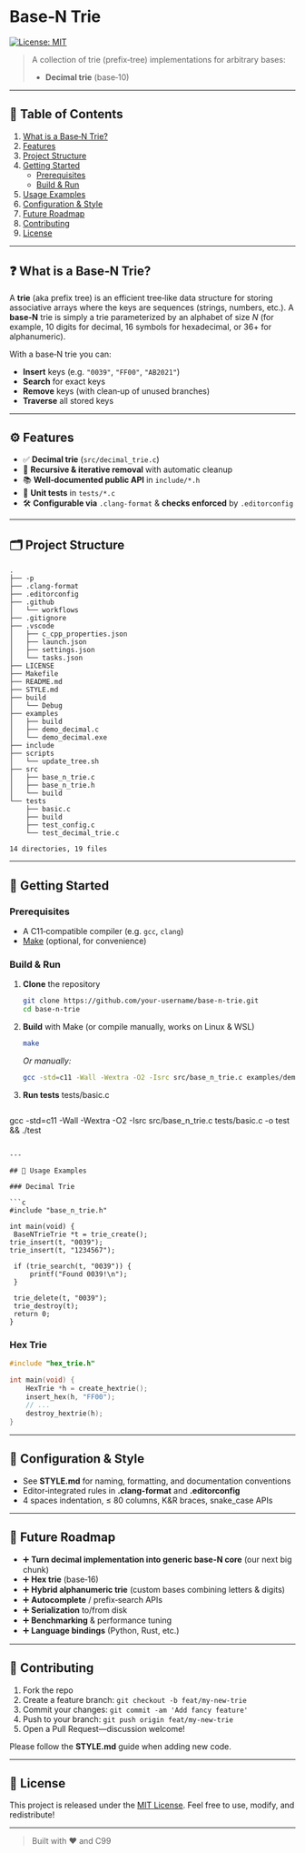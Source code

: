 # Base‑N Trie

[![License: MIT](https://img.shields.io/badge/License-MIT-yellow.svg)](LICENSE)

> A collection of trie (prefix‑tree) implementations for arbitrary bases:
> - **Decimal trie** (base‑10)  


---

## 📖 Table of Contents

1. [What is a Base‑N Trie?](#what-is-a-base-n-trie)  
2. [Features](#features)  
3. [Project Structure](#project-structure)  
4. [Getting Started](#getting-started)  
   - [Prerequisites](#prerequisites)  
   - [Build & Run](#build--run)  
5. [Usage Examples](#usage-examples)  
6. [Configuration & Style](#configuration--style)  
7. [Future Roadmap](#future-roadmap)  
8. [Contributing](#contributing)  
9. [License](#license)  

---

## ❓ What is a Base‑N Trie?

A **trie** (aka prefix tree) is an efficient tree‑like data structure for storing associative arrays where the keys are sequences (strings, numbers, etc.). A **base‑N** trie is simply a trie parameterized by an alphabet of size *N* (for example, 10 digits for decimal, 16 symbols for hexadecimal, or 36+ for alphanumeric).

With a base‑N trie you can:

- **Insert** keys (e.g. `"0039"`, `"FF00"`, `"AB2021"`)  
- **Search** for exact keys  
- **Remove** keys (with clean‑up of unused branches)  
- **Traverse** all stored keys  

---

## ⚙️ Features

- ✅ **Decimal trie** (`src/decimal_trie.c`)   
- 🔄 **Recursive & iterative removal** with automatic cleanup  
- 📚 **Well‑documented public API** in `include/*.h`  
- 🧪 **Unit tests** in `tests/*.c`  
- 🛠 **Configurable via** `.clang-format` & **checks enforced** by `.editorconfig`

---

## 🗂 Project Structure

<!-- TREE START -->
```plaintext
.
├── -p
├── .clang-format
├── .editorconfig
├── .github
│   └── workflows
├── .gitignore
├── .vscode
│   ├── c_cpp_properties.json
│   ├── launch.json
│   ├── settings.json
│   └── tasks.json
├── LICENSE
├── Makefile
├── README.md
├── STYLE.md
├── build
│   └── Debug
├── examples
│   ├── build
│   ├── demo_decimal.c
│   └── demo_decimal.exe
├── include
├── scripts
│   └── update_tree.sh
├── src
│   ├── base_n_trie.c
│   ├── base_n_trie.h
│   └── build
└── tests
    ├── basic.c
    ├── build
    ├── test_config.c
    └── test_decimal_trie.c

14 directories, 19 files
```
<!-- TREE END -->
---

## 🚀 Getting Started

### Prerequisites

- A C11‑compatible compiler (e.g. `gcc`, `clang`)  
- [Make](https://www.gnu.org/software/make/) (optional, for convenience)  

### Build & Run

1. **Clone** the repository  
   ```bash
   git clone https://github.com/your‑username/base-n-trie.git
   cd base-n-trie
   ```

2. **Build** with Make (or compile manually, works on Linux & WSL)  
   ```bash
   make
   ```

   _Or manually:_  
   ```bash
   gcc -std=c11 -Wall -Wextra -O2 -Isrc src/base_n_trie.c examples/demo_decimal.c -o demo && ./demo
   ```

3. **Run tests**
     tests/basic.c  
   ```bash
gcc -std=c11 -Wall -Wextra -O2 -Isrc src/base_n_trie.c tests/basic.c -o test && ./test
   ```

---

## 📝 Usage Examples

### Decimal Trie

```c
#include "base_n_trie.h"

int main(void) {
    BaseNTrieTrie *t = trie_create();
   trie_insert(t, "0039");
   trie_insert(t, "1234567");

    if (trie_search(t, "0039")) {
        printf("Found 0039!\n");
    }

    trie_delete(t, "0039");
    trie_destroy(t);
    return 0;
}
```

### Hex Trie

```c
#include "hex_trie.h"

int main(void) {
    HexTrie *h = create_hextrie();
    insert_hex(h, "FF00");
    // ...
    destroy_hextrie(h);
}
```

---

## 📐 Configuration & Style

- See **STYLE.md** for naming, formatting, and documentation conventions  
- Editor‑integrated rules in **.clang-format** and **.editorconfig**  
- 4 spaces indentation, ≤ 80 columns, K&R braces, snake_case APIs  

---

## 🔮 Future Roadmap

- ➕ **Turn decimal implementation into generic base-N core** (our next big chunk)
- ➕ **Hex trie** (base‑16)  
- ➕ **Hybrid alphanumeric trie** (custom bases combining letters & digits)
- ➕ **Autocomplete** / prefix‑search APIs  
- ➕ **Serialization** to/from disk  
- ➕ **Benchmarking** & performance tuning  
- ➕ **Language bindings** (Python, Rust, etc.)  

---

## 🤝 Contributing

1. Fork the repo  
2. Create a feature branch: `git checkout -b feat/my‑new‑trie`  
3. Commit your changes: `git commit -am 'Add fancy feature'`  
4. Push to your branch: `git push origin feat/my‑new‑trie`  
5. Open a Pull Request—discussion welcome!

Please follow the **STYLE.md** guide when adding new code.

---

## 📄 License

This project is released under the [MIT License](LICENSE). Feel free to use, modify, and redistribute!

---

> Built with ❤️ and C99

